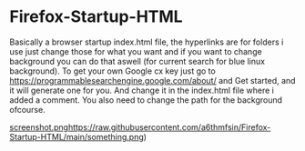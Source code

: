# Firefox-Startup-HTML
Basically a browser startup index.html file, the hyperlinks are for folders i use just change those for what you want and if you want to change background you can do that aswell (for current search for blue linux background).
To get your own Google cx key just go to https://programmablesearchengine.google.com/about/ and Get started, and it will generate one for you. And change it in the index.html file where i added a comment. You also need to change the path
for the background ofcourse.

[screenshot.png](https://raw.githubusercontent.com/a6thmfsin/Firefox-Startup-HTML/main/something.png)https://raw.githubusercontent.com/a6thmfsin/Firefox-Startup-HTML/main/something.png)
